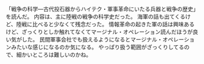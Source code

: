 「戦争の科学―古代投石器からハイテク・軍事革命にいたる兵器と戦争の歴史」を読んだ。
内容は、主に陸戦の戦争の科学史だった。
海軍の話も出てくるけど、陸戦に比べると少なくて残念だった。
情報革命の起きた軍の話は興味あるけど、ざっくりとしか触れてなくてマージナル・オペレーション読んだほうが良い気がした。
民間軍事会社でも扱えるようになるとマージナル・オペレーションみたいな感じになるのか気になる。
やっぱり扱う範囲がざっくりしてるので、細かいところは難しいのかね。
